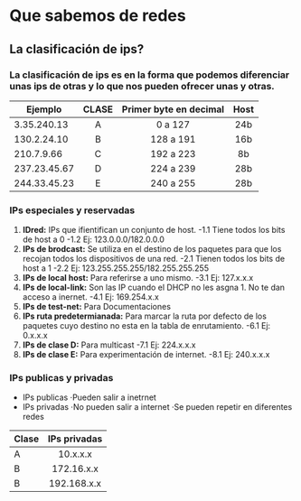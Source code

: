 # Que sabemos de redes

## La clasificación de ips?

### La clasificación de ips es en la forma que podemos diferenciar unas ips de otras y lo que nos pueden ofrecer unas y otras. 

|Ejemplo | CLASE |Primer byte en decimal | Host | 
|----------|:----------:|:----------:|:----------:|
|3.35.240.13 | A | 0 a 127 | 24b |
|130.2.24.10 | B | 128 a 191 | 16b | 
|210.7.9.66 | C | 192 a 223 | 8b |
|237.23.45.67 | D | 224 a 239 | 28b |
|244.33.45.23 | E | 240 a 255 | 28b |

### IPs especiales  y reservadas  

1. **IDred:** IPs que ifientifican un conjunto de host.
	-1.1 Tiene todos los bits de host a 0
	-1.2 Ej: 123.0.0.0/182.0.0.0
2. **IPs de brodcast:** Se utiliza en el destino de los paquetes para que los recojan todos los dispositivos de una red. 
	-2.1 Tienen todos los bits de host a 1
	-2.2 Ej: 123.255.255.255/182.255.255.255
3. **IPs de local host:** Para referirse a uno mismo. 
	-3.1 Ej: 127.x.x.x
4. **IPs de local-link:** Son las IP cuando el DHCP no les asgna 1. No te dan acceso a inernet. 
	-4.1 Ej: 169.254.x.x
5. **IPs de test-net:** Para Documentaciones
6. **IPs ruta predetermianada:** Para marcar la ruta por defecto de los paquetes cuyo destino no esta en la tabla de enrutamiento.
	-6.1 Ej: 0.x.x.x
7. **IPs de clase D:** Para multicast
	-7.1 Ej: 224.x.x.x
8. **IPs de clase E:** Para experimentación de internet.
	-8.1 Ej: 240.x.x.x

### IPs publicas y privadas 

- IPs publicas 
 ·Pueden salir a inetrnet
- IPs privadas
 ·No pueden salir a internet
 ·Se pueden repetir en diferentes redes

|Clase | IPs privadas |
|----------|:----------:|
|A | 10.x.x.x |
|B | 172.16.x.x| 
|B | 192.168.x.x| 



